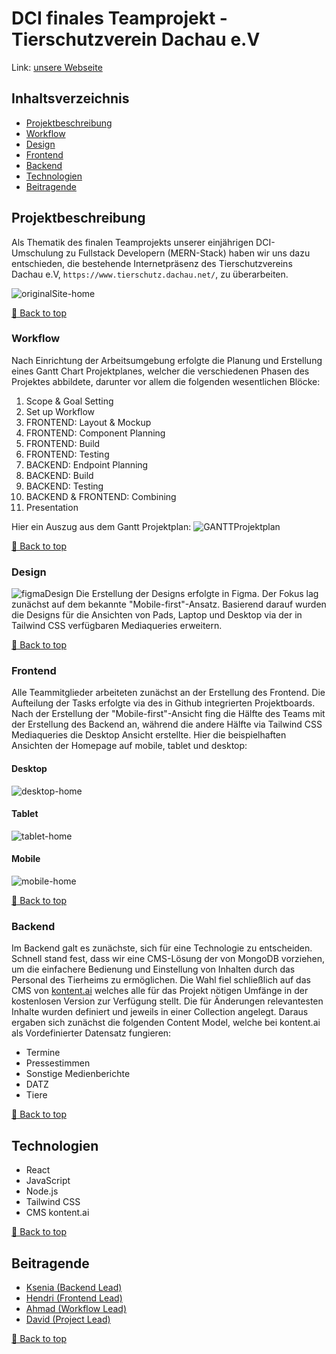 # DCI finales Teamprojekt - Tierschutzverein Dachau e.V

Link: <a href="https://tierheim-dachau.onrender.com/" target="_blank">unsere Webseite</a>
<a name="inhaltsverzeichnis"></a>
## Inhaltsverzeichnis

- [Projektbeschreibung](#projektbeschreibung)
- [Workflow](#workflow)
- [Design](#design)
- [Frontend](#frontend)
- [Backend](#backend)
- [Technologien](#technologien)
- [Beitragende](#beitragende)


<a id="projektbeschreibung"></a>
## Projektbeschreibung

Als Thematik des finalen Teamprojekts unserer einjährigen DCI-Umschulung zu Fullstack Developern (MERN-Stack) haben wir uns dazu entschieden, die bestehende Internetpräsenz des Tierschutzvereins Dachau e.V, `https://www.tierschutz.dachau.net/`, zu überarbeiten.

![originalSite-home](./frontend/src/assets/readme/tierschutzDachauNet.png)

[🔼 Back to top](#inhaltsverzeichnis)

<a name="workflow"></a>
### Workflow
Nach Einrichtung der Arbeitsumgebung erfolgte die Planung und Erstellung eines Gantt Chart Projektplanes, welcher die verschiedenen Phasen des Projektes abbildete, darunter vor allem die folgenden wesentlichen Blöcke:

1. Scope & Goal Setting
2. Set up Workflow
3. FRONTEND: Layout & Mockup
4. FRONTEND: Component Planning
5. FRONTEND: Build
6. FRONTEND: Testing
7. BACKEND: Endpoint Planning
8. BACKEND: Build
9. BACKEND: Testing
10. BACKEND & FRONTEND: Combining
11. Presentation

Hier ein Auszug aus dem Gantt  Projektplan:
![GANTTProjektplan](./frontend/src/assets/readme/GANTTProjektplan.png)

[🔼 Back to top](#inhaltsverzeichnis)

<a name="design"></a>
### Design
![figmaDesign](./frontend/src/assets/readme/figmaDesign.png)
Die Erstellung der Designs erfolgte in Figma. Der Fokus lag zunächst auf dem bekannte "Mobile-first"-Ansatz. Basierend darauf wurden die Designs für die Ansichten von Pads, Laptop und Desktop via der in Tailwind CSS verfügbaren Mediaqueries erweitern.

[🔼 Back to top](#inhaltsverzeichnis)

<a name="frontend"></a>
### Frontend
Alle Teammitglieder arbeiteten zunächst an der Erstellung des Frontend. Die Aufteilung der Tasks erfolgte via des in Github integrierten Projektboards. Nach der Erstellung der "Mobile-first"-Ansicht fing die Hälfte des Teams mit der Erstellung des Backend an, während die andere Hälfte via Tailwind CSS Mediaqueries die Desktop Ansicht erstellte. Hier die beispielhaften Ansichten der Homepage auf mobile, tablet und desktop:

#### Desktop
![desktop-home](./frontend/src/assets/readme/desktop-home.png)

#### Tablet
![tablet-home](./frontend/src/assets/readme/tablet-home.png) 

#### Mobile
![mobile-home](./frontend/src/assets/readme/mobile-home.png)

[🔼 Back to top](#inhaltsverzeichnis)

<a name="backend"></a>
### Backend
Im Backend galt es zunächste, sich für eine Technologie zu entscheiden. Schnell stand fest, dass wir eine CMS-Lösung der von MongoDB vorziehen, um die einfachere Bedienung und Einstellung von Inhalten durch das Personal des Tierheims zu ermöglichen. Die Wahl fiel schließlich auf das CMS von [kontent.ai](https://kontent.ai/) welches alle für das Projekt nötigen Umfänge in der kostenlosen Version zur Verfügung stellt. Die für Änderungen relevantesten Inhalte wurden definiert und jeweils in einer Collection angelegt. Daraus ergaben sich zunächst die folgenden Content Model, welche bei kontent.ai als Vordefinierter Datensatz fungieren:

- Termine
- Pressestimmen
- Sonstige Medienberichte
- DATZ
- Tiere

[🔼 Back to top](#inhaltsverzeichnis)

<a name="technologien"></a>
## Technologien

- React
- JavaScript
- Node.js
- Tailwind CSS
- CMS kontent.ai

[🔼 Back to top](#inhaltsverzeichnis)

<a name="beitragende"></a>
## Beitragende

- [Ksenia (Backend Lead)](https://github.com/KseniaBr)
- [Hendri (Frontend Lead)](https://github.com/enozen)
- [Ahmad (Workflow Lead)](https://github.com/AhmadHoush)
- [David (Project Lead)](https://github.com/MrburnsDAOC)

[🔼 Back to top](#inhaltsverzeichnis)

